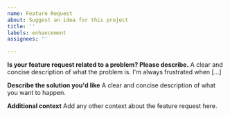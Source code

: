 ```yaml
---
name: Feature Request
about: Suggest an idea for this project
title: ''
labels: enhancement
assignees: ''

---
```


**Is your feature request related to a problem? Please describe.**
A clear and concise description of what the problem is. I'm always frustrated when [...]

**Describe the solution you'd like**
A clear and concise description of what you want to happen.

**Additional context**
Add any other context about the feature request here.